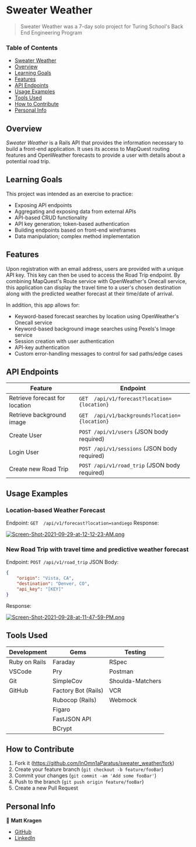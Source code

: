 # Sweater Weather

> Sweater Weather was a 7-day solo project for Turing School's Back End Engineering Program

### Table of Contents
- [Sweater Weather](#sweater-weather)
- [Overview](#overview)
- [Learning Goals](#learning-goals)
- [Features](#features)
- [API Endpoints](#api-documentation)
- [Usage Examples](#usage-examples)
- [Tools Used](#tools-used)
- [How to Contribute](#how-to-contribute)
- [Personal Info](#personal-info)

## Overview

*Sweater Weather* is a Rails API that provides the information necessary to build a front-end application. It uses its access to MapQuest routing features and OpenWeather forecasts to provide a user with details about a potential road trip.

## Learning Goals

This project was intended as an exercise to practice:
- Exposing API endpoints
- Aggregating and exposing data from external APIs
- API-based CRUD functionality
- API key generation; token-based authentication
- Building endpoints based on front-end wireframes
- Data manipulation; complex method implementation

## Features

Upon registration with an email address, users are provided with a unique API key. This key can then be used to access the Road Trip endpoint. By combining MapQuest's Route service with OpenWeather's Onecall service, this application can display the travel time to a user's chosen destination along with the predicted weather forecast at their time/date of arrival.

In addition, this app allows for:
- Keyword-based forecast searches by location using OpenWeather's Onecall service
- Keyword-based background image searches using Pexels's Image service
- Session creation with user authentication
- API-key authentication
- Custom error-handling messages to control for sad paths/edge cases

## API Endpoints

| Feature                        | Endpoint                                       |
|--------------------------------|------------------------------------------------|
| Retrieve forecast for location | `GET  /api/v1/forecast?location={location}`    |
| Retrieve background image      | `GET  /api/v1/backgrounds?location={location}` |
| Create User                    | `POST /api/v1/users` (JSON body required)      |
| Login User                     | `POST /api/v1/sessions` (JSON body required)   |
| Create new Road Trip           | `POST /api/v1/road_trip` (JSON body required)  |

## Usage Examples

### Location-based Weather Forecast
Endpoint: `GET  /api/v1/forecast?location=sandiego`
Response:

[![Screen-Shot-2021-09-29-at-12-12-23-AM.png](https://i.postimg.cc/cHvDPzFv/Screen-Shot-2021-09-29-at-12-12-23-AM.png)](https://postimg.cc/zb1SgxZN)


### New Road Trip with travel time and predictive weather forecast
Endpoint: `POST /api/v1/road_trip`
JSON Body:
```json
{
    "origin": "Vista, CA",
    "destination": "Denver, CO",
    "api_key": "[KEY]"
}
```
Response:

[![Screen-Shot-2021-09-28-at-11-47-59-PM.png](https://i.postimg.cc/Gh9nHjxc/Screen-Shot-2021-09-28-at-11-47-59-PM.png)](https://postimg.cc/D8VMNLND)

## Tools Used

| Development   | Gems                | Testing          |
|---------------|---------------------|------------------|
| Ruby on Rails | Faraday             | RSpec            |
| VSCode        | Pry                 | Postman          |
| Git           | SimpleCov           | Shoulda-Matchers |
| GitHub        | Factory Bot (Rails) | VCR              |
|               | Rubocop (Rails)     | Webmock          |
|               | Figaro              |                  |
|               | FastJSON API        |                  |
|               | BCrypt              |                  |


## How to Contribute

1. Fork it (<https://github.com/InOmn1aParatus/sweater_weather/fork>)
2. Create your feature branch (`git checkout -b feature/fooBar`)
3. Commit your changes (`git commit -am 'Add some fooBar'`)
4. Push to the branch (`git push origin feature/fooBar`)
5. Create a new Pull Request

## Personal Info

👤  **Matt Kragen**
- [GitHub](https://github.com/matt-kragen)
- [LinkedIn](https://www.linkedin.com/in/mattkragen/)
